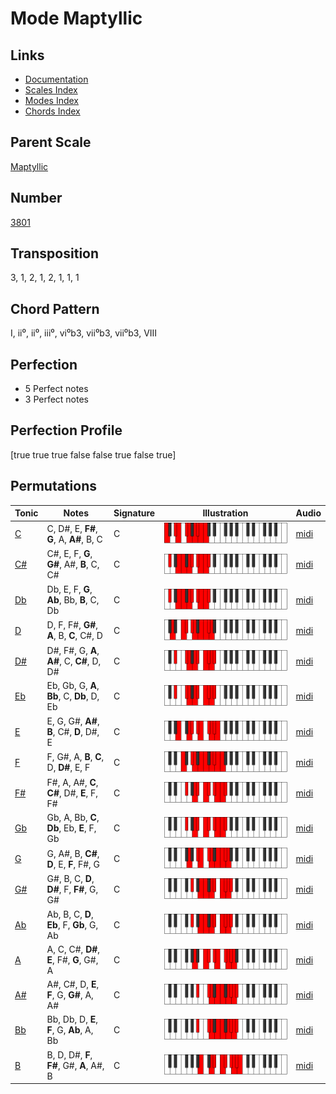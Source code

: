 # Mode Maptyllic

## Links

- [Documentation](README.md)
- [Scales Index](Scales.md)
- [Modes Index](Modes.md)
- [Chords Index](Chords.md)

## Parent Scale

[Maptyllic](ScaleMaptyllic.md)

## Number

[3801](https://ianring.com/musictheory/scales/3801)

## Transposition

3, 1, 2, 1, 2, 1, 1, 1

## Chord Pattern

I, ii⁰, ii⁰, iii⁰, vi⁰b3, vii⁰b3, vii⁰b3, VIII

## Perfection

- 5 Perfect notes
- 3 Perfect notes

## Perfection Profile

[true true true false false true false true]

## Permutations

| Tonic | Notes | Signature | Illustration | Audio |
|-------|-------|-----------|--------------|-------|
| [C](ModeCNaturalMaptyllic.md) | C, D#, E, **F#**, **G**, A, **A#**, B, C | C | ![CNaturalMaptyllic](ModeCNaturalMaptyllic.png) | [midi](https://github.com/edipermadi/music/blob/main/docs/ModeCNaturalMaptyllic.mid?raw=true) |
| [C#](ModeCSharpMaptyllic.md) | C#, E, F, **G**, **G#**, A#, **B**, C, C# | C | ![CSharpMaptyllic](ModeCSharpMaptyllic.png) | [midi](https://github.com/edipermadi/music/blob/main/docs/ModeCSharpMaptyllic.mid?raw=true) |
| [Db](ModeDFlatMaptyllic.md) | Db, E, F, **G**, **Ab**, Bb, **B**, C, Db | C | ![DFlatMaptyllic](ModeDFlatMaptyllic.png) | [midi](https://github.com/edipermadi/music/blob/main/docs/ModeDFlatMaptyllic.mid?raw=true) |
| [D](ModeDNaturalMaptyllic.md) | D, F, F#, **G#**, **A**, B, **C**, C#, D | C | ![DNaturalMaptyllic](ModeDNaturalMaptyllic.png) | [midi](https://github.com/edipermadi/music/blob/main/docs/ModeDNaturalMaptyllic.mid?raw=true) |
| [D#](ModeDSharpMaptyllic.md) | D#, F#, G, **A**, **A#**, C, **C#**, D, D# | C | ![DSharpMaptyllic](ModeDSharpMaptyllic.png) | [midi](https://github.com/edipermadi/music/blob/main/docs/ModeDSharpMaptyllic.mid?raw=true) |
| [Eb](ModeEFlatMaptyllic.md) | Eb, Gb, G, **A**, **Bb**, C, **Db**, D, Eb | C | ![EFlatMaptyllic](ModeEFlatMaptyllic.png) | [midi](https://github.com/edipermadi/music/blob/main/docs/ModeEFlatMaptyllic.mid?raw=true) |
| [E](ModeENaturalMaptyllic.md) | E, G, G#, **A#**, **B**, C#, **D**, D#, E | C | ![ENaturalMaptyllic](ModeENaturalMaptyllic.png) | [midi](https://github.com/edipermadi/music/blob/main/docs/ModeENaturalMaptyllic.mid?raw=true) |
| [F](ModeFNaturalMaptyllic.md) | F, G#, A, **B**, **C**, D, **D#**, E, F | C | ![FNaturalMaptyllic](ModeFNaturalMaptyllic.png) | [midi](https://github.com/edipermadi/music/blob/main/docs/ModeFNaturalMaptyllic.mid?raw=true) |
| [F#](ModeFSharpMaptyllic.md) | F#, A, A#, **C**, **C#**, D#, **E**, F, F# | C | ![FSharpMaptyllic](ModeFSharpMaptyllic.png) | [midi](https://github.com/edipermadi/music/blob/main/docs/ModeFSharpMaptyllic.mid?raw=true) |
| [Gb](ModeGFlatMaptyllic.md) | Gb, A, Bb, **C**, **Db**, Eb, **E**, F, Gb | C | ![GFlatMaptyllic](ModeGFlatMaptyllic.png) | [midi](https://github.com/edipermadi/music/blob/main/docs/ModeGFlatMaptyllic.mid?raw=true) |
| [G](ModeGNaturalMaptyllic.md) | G, A#, B, **C#**, **D**, E, **F**, F#, G | C | ![GNaturalMaptyllic](ModeGNaturalMaptyllic.png) | [midi](https://github.com/edipermadi/music/blob/main/docs/ModeGNaturalMaptyllic.mid?raw=true) |
| [G#](ModeGSharpMaptyllic.md) | G#, B, C, **D**, **D#**, F, **F#**, G, G# | C | ![GSharpMaptyllic](ModeGSharpMaptyllic.png) | [midi](https://github.com/edipermadi/music/blob/main/docs/ModeGSharpMaptyllic.mid?raw=true) |
| [Ab](ModeAFlatMaptyllic.md) | Ab, B, C, **D**, **Eb**, F, **Gb**, G, Ab | C | ![AFlatMaptyllic](ModeAFlatMaptyllic.png) | [midi](https://github.com/edipermadi/music/blob/main/docs/ModeAFlatMaptyllic.mid?raw=true) |
| [A](ModeANaturalMaptyllic.md) | A, C, C#, **D#**, **E**, F#, **G**, G#, A | C | ![ANaturalMaptyllic](ModeANaturalMaptyllic.png) | [midi](https://github.com/edipermadi/music/blob/main/docs/ModeANaturalMaptyllic.mid?raw=true) |
| [A#](ModeASharpMaptyllic.md) | A#, C#, D, **E**, **F**, G, **G#**, A, A# | C | ![ASharpMaptyllic](ModeASharpMaptyllic.png) | [midi](https://github.com/edipermadi/music/blob/main/docs/ModeASharpMaptyllic.mid?raw=true) |
| [Bb](ModeBFlatMaptyllic.md) | Bb, Db, D, **E**, **F**, G, **Ab**, A, Bb | C | ![BFlatMaptyllic](ModeBFlatMaptyllic.png) | [midi](https://github.com/edipermadi/music/blob/main/docs/ModeBFlatMaptyllic.mid?raw=true) |
| [B](ModeBNaturalMaptyllic.md) | B, D, D#, **F**, **F#**, G#, **A**, A#, B | C | ![BNaturalMaptyllic](ModeBNaturalMaptyllic.png) | [midi](https://github.com/edipermadi/music/blob/main/docs/ModeBNaturalMaptyllic.mid?raw=true) |
